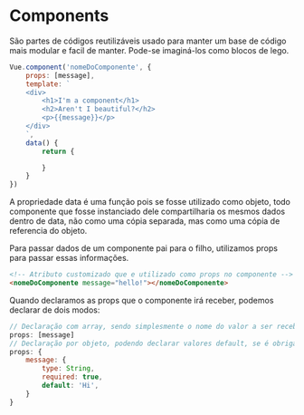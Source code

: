 # Components

São partes de códigos reutilizáveis usado para manter um base de código mais modular e facil de manter.
Pode-se imaginá-los como blocos de lego.

```js
Vue.component('nomeDoComponente', {
    props: [message],
    template: `
    <div>
        <h1>I'm a component</h1>
        <h2>Aren't I beautiful?</h2>
        <p>{{message}}</p>
    </div>
    `,
    data() {
        return {

        }
    }
})
```

A propriedade data é uma função pois se fosse utilizado como objeto, todo componente que fosse instanciado dele compartilharia os mesmos dados dentro de data, não como uma cópia separada, mas como uma cópia de referencia do objeto.

Para passar dados de um componente pai para o filho, utilizamos props para passar essas informações.

```html
<!-- Atributo customizado que e utilizado como props no componente -->
<nomeDoComponente message="hello!"></nomeDoComponente>
```

Quando declaramos as props que o componente irá receber, podemos declarar de dois modos:

```js
// Declaração com array, sendo simplesmente o nome do valor a ser recebido
props: [message]
// Declaração por objeto, podendo declarar valores default, se é obrigatório, tipo, etc
props: {
    message: {
        type: String,
        required: true,
        default: 'Hi',
    }
}
```

